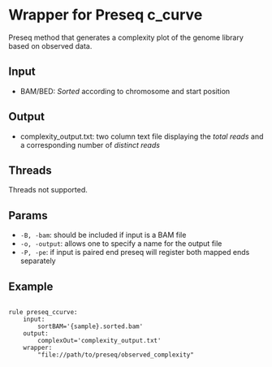 # Wrapper for Preseq c_curve

Preseq method that generates a complexity plot of the genome library based on observed data.

## Input
* BAM/BED: *Sorted* according to chromosome and start position

## Output
* complexity_output.txt: two column text file displaying the *total reads* and a corresponding number of *distinct reads*

## Threads
Threads not supported.

## Params
* <code>-B, -bam</code>: should be included if input is a BAM file
* <code>-o, -output</code>: allows one to specify a name for the output file
* <code>-P, -pe</code>: if input is paired end preseq will register both mapped ends separately

## Example
<pre><code>
rule preseq_ccurve:
    input: 
		sortBAM='{sample}.sorted.bam'
    output:
        complexOut='complexity_output.txt'
    wrapper:
        "file://path/to/preseq/observed_complexity"
</code></pre>
